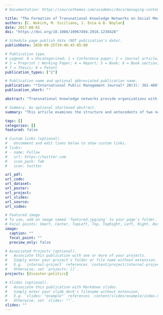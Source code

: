```yaml
---
# Documentation: https://sourcethemes.com/academic/docs/managing-content/

title: "The Formation of Transnational Knowledge Networks on Social Media"
authors: [C. Wukich, M. Siciliano, J. Enia & B. Boylan]
date: 2017-08-01
doi: "https://doi.org/10.1080/10967494.2016.1238428"

# Schedule page publish date (NOT publication's date).
publishDate: 2020-09-25T19:46:45-05:00

# Publication type.
# Legend: 0 = Uncategorized; 1 = Conference paper; 2 = Journal article;
# 3 = Preprint / Working Paper; 4 = Report; 5 = Book; 6 = Book section;
# 7 = Thesis; 8 = Patent
publication_types: ["2"]

# Publication name and optional abbreviated publication name.
publication: "*International Public Management Journal* 20(3): 381-408"
publication_short: ""

abstract: "Transnational knowledge networks provide organizations with information useful in addressing shared problems. Social media may enable the formation of those networks, yet their role in the process has received little attention. This article examines the structure and antecedents of two networks facilitated by the microblogging platform Twitter operating in the policy domain of emergency management. One network includes national-level government agencies responsible for disaster response and recovery operations; the other includes nongovernmental organizations in the form of Red Cross and Red Crescent national societies. We use a logistic regression quadratic assignment procedure to test hypotheses derived from related literature. While findings indicate that shared language and geographic proximity shaped network formation, both networks exhibit boundary spanning behavior in which organizations sought out information from high-profile, resource-rich organizations. Those organizations helped to connect otherwise regionally bound clusters and demonstrate the nascent potential of social media to create global transnational knowledge networks."

# Summary. An optional shortened abstract.
summary: "This article examines the structure and antecedents of two networks facilitated by the microblogging platform Twitter operating in the policy domain of emergency management."

tags: []
categories: []
featured: false

# Custom links (optional).
#   Uncomment and edit lines below to show custom links.
# links:
# - name: Follow
#   url: https://twitter.com
#   icon_pack: fab
#   icon: twitter

url_pdf:
url_code:
url_dataset:
url_poster:
url_project:
url_slides:
url_source: 
url_video:

# Featured image
# To use, add an image named `featured.jpg/png` to your page's folder. 
# Focal points: Smart, Center, TopLeft, Top, TopRight, Left, Right, BottomLeft, Bottom, BottomRight.
image:
  caption: ""
  focal_point: ""
  preview_only: false

# Associated Projects (optional).
#   Associate this publication with one or more of your projects.
#   Simply enter your project's folder or file name without extension.
#   E.g. `internal-project` references `content/project/internal-project/index.md`.
#   Otherwise, set `projects: []`.
projects: [disaster-politics]

# Slides (optional).
#   Associate this publication with Markdown slides.
#   Simply enter your slide deck's filename without extension.
#   E.g. `slides: "example"` references `content/slides/example/index.md`.
#   Otherwise, set `slides: ""`.
slides: ""
---
```

